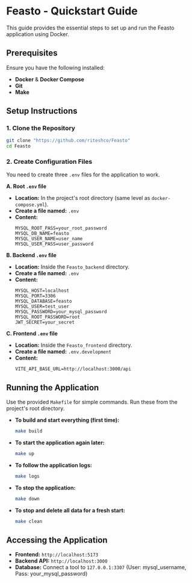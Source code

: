 # Feasto - Quickstart Guide

This guide provides the essential steps to set up and run the Feasto application using Docker.

## Prerequisites

Ensure you have the following installed:
* **Docker** & **Docker Compose**
* **Git**
* **Make**

## Setup Instructions

### 1. Clone the Repository
```bash
git clone "https://github.com/riteshco/Feasto"
cd Feasto
```

### 2. Create Configuration Files

You need to create three `.env` files for the application to work.

**A. Root `.env` file**
* **Location:** In the project's root directory (same level as `docker-compose.yml`).
* **Create a file named:** `.env`
* **Content:**
    ```env
    MYSQL_ROOT_PASS=your_root_password
    MYSQL_DB_NAME=feasto
    MYSQL_USER_NAME=user_name
    MYSQL_USER_PASS=user_password
    ```

**B. Backend `.env` file**
* **Location:** Inside the `Feasto_backend` directory.
* **Create a file named:** `.env`
* **Content:**
    ```env
    MYSQL_HOST=localhost
    MYSQL_PORT=3306
    MYSQL_DATABASE=feasto
    MYSQL_USER=test_user
    MYSQL_PASSWORD=your_mysql_password
    MYSQL_ROOT_PASSWORD=root
    JWT_SECRET=your_secret
    ```

**C. Frontend `.env` file**
* **Location:** Inside the `Feasto_frontend` directory.
* **Create a file named:** `.env.development`
* **Content:**
    ```env
    VITE_API_BASE_URL=http://localhost:3000/api
    ```

## Running the Application

Use the provided `Makefile` for simple commands. Run these from the project's root directory.

* **To build and start everything (first time):**
    ```bash
    make build
    ```

* **To start the application again later:**
    ```bash
    make up
    ```

* **To follow the application logs:**
    ```bash
    make logs
    ```

* **To stop the application:**
    ```bash
    make down
    ```

* **To stop and delete all data for a fresh start:**
    ```bash
    make clean
    ```

## Accessing the Application

* **Frontend:** `http://localhost:5173`
* **Backend API:** `http://localhost:3000`
* **Database:** Connect a tool to `127.0.0.1:3307` (User: mysql_username, Pass: your_mysql_password)
